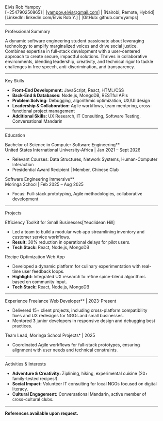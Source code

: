 Elvis Rob Yampoy  
[+254790250865] | [yampoy.elvis@gmail.com] | [Nairobi, Remote, Hybrid]  
[LinkedIn: linkedin.com/Elvis Rob Y.] | [GitHub: github.com/yamps]  

---

Professional Summary
  
A dynamic software engineering student passionate about leveraging technology to amplify marginalized voices and drive social justice. Combines expertise in full-stack development with a user-centered approach to create secure, impactful solutions. Thrives in collaborative environments, blending leadership, creativity, and technical rigor to tackle challenges in free speech, anti-discrimination, and transparency.  

---

Key Skills
  
- **Front-End Development:** JavaScript, React, HTML/CSS  
- **Back-End & Databases:** Node.js, MongoDB, RESTful APIs  
- **Problem Solving:** Debugging, algorithmic optimization, UX/UI design  
- **Leadership & Collaboration:** Agile workflows, team mentoring, cross-functional project management  
- **Additional Skills:** UX Research, IT Consulting, Software Testing, Conversational Mandarin  

---

Education
  
Bachelor of Science in Computer Software Engineering**  
United States International University-Africa | Jan 2021 – Sept 2026  
- Relevant Courses: Data Structures, Network Systems, Human-Computer Interaction  
- Presidential Award Recipient | Member, Chinese Club  

Software Engineering Immersive**  
Moringa School | Feb 2025 – Aug 2025  
- Focus: Full-stack prototyping, Agile methodologies, collaborative development  

---

Projects
 
Efficiency Toolkit for Small Businesses[Yeuclidean Hill]  
- Led a team to build a modular web app streamlining inventory and customer service workflows.  
- **Result:** 30% reduction in operational delays for pilot users.  
- **Tech Stack:** React, Node.js, MongoDB  

Recipe Optimization Web App  
- Developed a dynamic platform for culinary experimentation with real-time user feedback loops.  
- **Highlight:** Integrated UX research to refine spice-blend algorithms based on community input.  
- **Tech Stack:** React, Node.js, MongoDB  

---

Experience
Freelance Web Developer** | 2023-Present  
- Delivered 15+ client projects, including cross-platform compatibility fixes and UX redesigns for NGOs and small businesses.  
- Mentored 3 junior developers in responsive design and debugging best practices.  

Team Lead, Moringa School Projects* | 2025  
- Coordinated Agile workflows for full-stack prototypes, ensuring alignment with user needs and technical constraints.  

---

Activities & Interests
- **Adventure & Creativity:** Ziplining, hiking, experimental cuisine (20+ family-tested recipes!).  
- **Social Impact:** Volunteer IT consulting for local NGOs focused on digital literacy.  
- **Cultural Engagement:** Conversational Mandarin, active member of cross-cultural clubs.  

---

**References available upon request.**  




